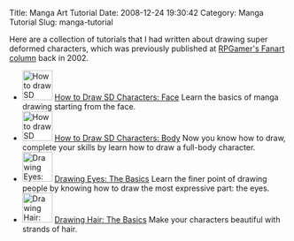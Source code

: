 Title: Manga Art Tutorial
Date: 2008-12-24 19:30:42
Category: Manga Tutorial
Slug: manga-tutorial

Here are a collection of tutorials that I had written about drawing super deformed characters, which was previously published at [RPGamer's Fanart column](http://www.rpgamer.com/fanart/) back in 2002.

<ul class="tutorial-list">
  <li class="tutorial-entry">
  <img src="{filename}/images/2008/12/preview.png" alt="How to draw SD characters: Face - Preview" title="How to draw SD characters: Face - Preview" width="54" height="54" class="alignright size-full wp-image-25" />
  <a href="{filename}manga-tutorial/how-to-draw-sd-characters-face.md">How to Draw SD Characters: Face</a>
  Learn the basics of manga drawing starting from the face.
  </li>

  <li class="tutorial-entry">
  <img src="{filename}/images/2008/12/preview.gif" alt="How to draw SD characters: Body - Preview" title="How to draw SD characters: Body - Preview" width="54" height="54" class="alignright size-full wp-image-49" />
  <a href="{filename}manga-tutorial/how-to-draw-sd-characters-body.md">How to Draw SD Characters: Body</a>
  Now you know how to draw, complete your skills by learn how to draw a full-body character.
  </li>

  <li class="tutorial-entry">
  <img src="{filename}/images/2008/12/preview1.gif" alt="Drawing Eyes: The Basics - Preview" title="Drawing Eyes: The Basics - Preview" width="54" height="54" class="alignright size-full wp-image-69" />
  <a href="{filename}manga-tutorial/drawing-eyes-the-basics.md">Drawing Eyes: The Basics</a>
  Learn the finer point of drawing people by knowing how to draw the most expressive part: the eyes.
  </li>

  <li class="tutorial-entry">
  <img src="{filename}/images/2008/12/preview.jpg" alt="Drawing Hair: The Basics - Preview" title="Drawing Hair: The Basics - Preview" width="54" height="54" class="alignright size-full wp-image-93" />
  <a href="{filename}manga-tutorial/drawing-hair-the-basics.md">Drawing Hair: The Basics</a>
  Make your characters beautiful with strands of hair.
  </li>
</ul>

